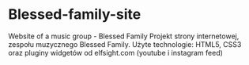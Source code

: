 # Blessed-family-site
Website of a music group - Blessed Family
Projekt strony internetowej, zespołu muzycznego Blessed Family.
Użyte technologie: HTML5, CSS3 oraz pluginy widgetów od elfsight.com (youtube i instagram feed)
